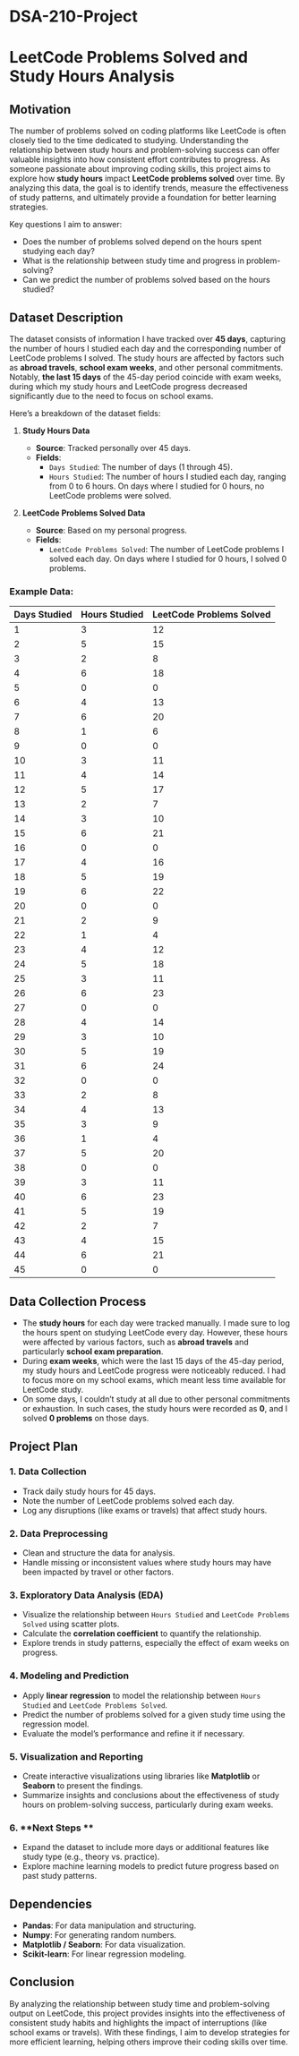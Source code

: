 # DSA-210-Project

# LeetCode Problems Solved and Study Hours Analysis

## **Motivation**

The number of problems solved on coding platforms like LeetCode is often closely tied to the time dedicated to studying. Understanding the relationship between study hours and problem-solving success can offer valuable insights into how consistent effort contributes to progress. As someone passionate about improving coding skills, this project aims to explore how **study hours** impact **LeetCode problems solved** over time. By analyzing this data, the goal is to identify trends, measure the effectiveness of study patterns, and ultimately provide a foundation for better learning strategies.

Key questions I aim to answer:
- Does the number of problems solved depend on the hours spent studying each day?
- What is the relationship between study time and progress in problem-solving?
- Can we predict the number of problems solved based on the hours studied?

## **Dataset Description**

The dataset consists of information I have tracked over **45 days**, capturing the number of hours I studied each day and the corresponding number of LeetCode problems I solved. The study hours are affected by factors such as **abroad travels**, **school exam weeks**, and other personal commitments. Notably, **the last 15 days** of the 45-day period coincide with exam weeks, during which my study hours and LeetCode progress decreased significantly due to the need to focus on school exams.

Here’s a breakdown of the dataset fields:

1. **Study Hours Data**
   - **Source**: Tracked personally over 45 days.
   - **Fields**:
     - `Days Studied`: The number of days (1 through 45).
     - `Hours Studied`: The number of hours I studied each day, ranging from 0 to 6 hours. On days where I studied for 0 hours, no LeetCode problems were solved.

2. **LeetCode Problems Solved Data**
   - **Source**: Based on my personal progress.
   - **Fields**:
     - `LeetCode Problems Solved`: The number of LeetCode problems I solved each day. On days where I studied for 0 hours, I solved 0 problems.

### **Example Data**:

| Days Studied | Hours Studied | LeetCode Problems Solved |
|--------------|---------------|--------------------------|
| 1            | 3             | 12                       |
| 2            | 5             | 15                       |
| 3            | 2             | 8                        |
| 4            | 6             | 18                       |
| 5            | 0             | 0                        |
| 6            | 4             | 13                       |
| 7            | 6             | 20                       |
| 8            | 1             | 6                        |
| 9            | 0             | 0                        |
| 10           | 3             | 11                       |
| 11           | 4             | 14                       |
| 12           | 5             | 17                       |
| 13           | 2             | 7                        |
| 14           | 3             | 10                       |
| 15           | 6             | 21                       |
| 16           | 0             | 0                        |
| 17           | 4             | 16                       |
| 18           | 5             | 19                       |
| 19           | 6             | 22                       |
| 20           | 0             | 0                        |
| 21           | 2             | 9                        |
| 22           | 1             | 4                        |
| 23           | 4             | 12                       |
| 24           | 5             | 18                       |
| 25           | 3             | 11                       |
| 26           | 6             | 23                       |
| 27           | 0             | 0                        |
| 28           | 4             | 14                       |
| 29           | 3             | 10                       |
| 30           | 5             | 19                       |
| 31           | 6             | 24                       |
| 32           | 0             | 0                        |
| 33           | 2             | 8                        |
| 34           | 4             | 13                       |
| 35           | 3             | 9                        |
| 36           | 1             | 4                        |
| 37           | 5             | 20                       |
| 38           | 0             | 0                        |
| 39           | 3             | 11                       |
| 40           | 6             | 23                       |
| 41           | 5             | 19                       |
| 42           | 2             | 7                        |
| 43           | 4             | 15                       |
| 44           | 6             | 21                       |
| 45           | 0             | 0                        |

## **Data Collection Process**

- The **study hours** for each day were tracked manually. I made sure to log the hours spent on studying LeetCode every day. However, these hours were affected by various factors, such as **abroad travels** and particularly **school exam preparation**.
- During **exam weeks**, which were the last 15 days of the 45-day period, my study hours and LeetCode progress were noticeably reduced. I had to focus more on my school exams, which meant less time available for LeetCode study.
- On some days, I couldn’t study at all due to other personal commitments or exhaustion. In such cases, the study hours were recorded as **0**, and I solved **0 problems** on those days.

## **Project Plan**

### 1. **Data Collection**
   - Track daily study hours for 45 days.
   - Note the number of LeetCode problems solved each day.
   - Log any disruptions (like exams or travels) that affect study hours.

### 2. **Data Preprocessing**
   - Clean and structure the data for analysis.
   - Handle missing or inconsistent values where study hours may have been impacted by travel or other factors.

### 3. **Exploratory Data Analysis (EDA)**
   - Visualize the relationship between `Hours Studied` and `LeetCode Problems Solved` using scatter plots.
   - Calculate the **correlation coefficient** to quantify the relationship.
   - Explore trends in study patterns, especially the effect of exam weeks on progress.

### 4. **Modeling and Prediction**
   - Apply **linear regression** to model the relationship between `Hours Studied` and `LeetCode Problems Solved`.
   - Predict the number of problems solved for a given study time using the regression model.
   - Evaluate the model’s performance and refine it if necessary.

### 5. **Visualization and Reporting**
   - Create interactive visualizations using libraries like **Matplotlib** or **Seaborn** to present the findings.
   - Summarize insights and conclusions about the effectiveness of study hours on problem-solving success, particularly during exam weeks.

### 6. **Next Steps **
   - Expand the dataset to include more days or additional features like study type (e.g., theory vs. practice).
   - Explore machine learning models to predict future progress based on past study patterns.

## **Dependencies**

- **Pandas**: For data manipulation and structuring.
- **Numpy**: For generating random numbers.
- **Matplotlib / Seaborn**: For data visualization.
- **Scikit-learn**: For linear regression modeling.

## **Conclusion**

By analyzing the relationship between study time and problem-solving output on LeetCode, this project provides insights into the effectiveness of consistent study habits and highlights the impact of interruptions (like school exams or travels). With these findings, I aim to develop strategies for more efficient learning, helping others improve their coding skills over time.
